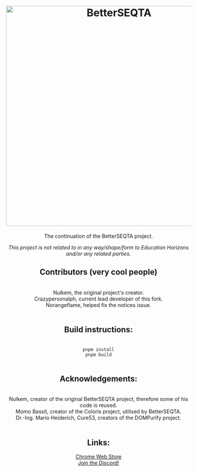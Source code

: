 <h1 align="center">
  <br>
  <a href="https://betterseqta.crazypersonalph.com"><img src="https://user-images.githubusercontent.com/95666457/149907844-f4466dfc-f40d-409a-a888-a094c57040f0.png" alt="BetterSEQTA" width="600"></a>
</h1>

<p align="center">
The continuation of the BetterSEQTA project.
</p>

<p align="center">
<i>This project is not related to in any way/shape/form to Education Horizons and/or any related parties.</i>
</p>

<div align="center">
<h2>Contributors (very cool people)</h2>
<br>
Nulkem, the original project's creator.
<br>
Crazypersonalph, current lead developer of this fork.
<br>
Norangeflame, helped fix the notices issue.
</div>
<br>
<div align="center">
<h2>
Build instructions:
</h2>
<br>
<code>pnpm install</code>
<br>
<code>pnpm build</code>
</div>
<br>
<div align="center">
<h2>Acknowledgements:</h2>
<br>
Nulkem, creator of the original BetterSEQTA project, therefore some of his code is reused.
<br>
Momo Bassit, creator of the Coloris project, utilised by BetterSEQTA.
<br>
Dr.-Ing. Mario Heiderich, Cure53, creators of the DOMPurify project.
</div>
<br>
<div align="center">
<h2>Links:</h2>
<a href="https://chrome.google.com/webstore/detail/betterseqta/hnbneadgjmefpddchlhefgbkkfbhdebl/related">Chrome Web Store</a>
<br>
<a href="https://discord.gg/jPFpsrtPyX">Join the Discord!</a>
</div>
